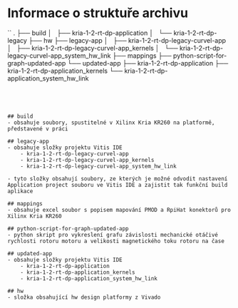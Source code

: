 # Informace o struktuře archivu

``
.
├── build
│   ├── kria-1-2-rt-dp-application
│   └── kria-1-2-rt-dp-legacy
├── hw
├── legacy-app
│   ├── kria-1-2-rt-dp-legacy-curvel-app
│   ├── kria-1-2-rt-dp-legacy-curvel-app_kernels
│   └── kria-1-2-rt-dp-legacy-curvel-app_system_hw_link
├── mappings
├── python-script-for-graph-updated-app
└── updated-app
├── kria-1-2-rt-dp-application
├── kria-1-2-rt-dp-application_kernels
└── kria-1-2-rt-dp-application_system_hw_link

```




## build
- obsahuje soubory, spustitelné v Xilinx Kria KR260 na platformě, představené v práci

## legacy-app
- obsahuje složky projektu Vitis IDE
    - kria-1-2-rt-dp-legacy-curvel-app
    - kria-1-2-rt-dp-legacy-curvel-app_kernels
    - kria-1-2-rt-dp-legacy-curvel-app_system_hw_link

- tyto složky obsahují soubory, ze kterých je možné odvodit nastavení Application project souboru ve Vitis IDE a zajistit tak funkční build aplikace

## mappings
- obsahuje excel soubor s popisem mapování PMOD a RpiHat konektorů pro Xilinx Kria KR260

## python-script-for-graph-updated-app
- python skript pro vykreslení grafu závislosti mechanické otáčivé rychlosti rotoru motoru a velikosti magnetického toku rotoru na čase

## updated-app
- obsahuje složky projektu Vitis IDE
    - kria-1-2-rt-dp-application
    - kria-1-2-rt-dp-application_kernels
    - kria-1-2-rt-dp-application_system_hw_link

## hw
- složka obsahující hw design platformy z Vivado
```
